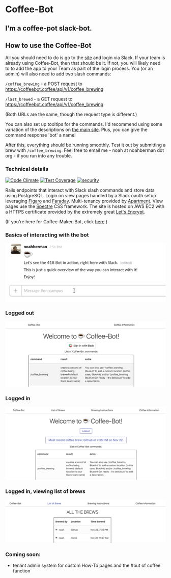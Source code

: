 # Coffee-Bot

## I'm a coffee-pot slack-bot. 

## How to use the Coffee-Bot
All you should need to do is go to the [site](https://coffeebot.coffee) and login via Slack. If your team is already using Coffee-Bot, then that should be it. If not, you will likely need to to add the app to your Team as part of the login process. You (or an admin) will also need to add two slash commands:

`/coffee_brewing` - a POST request to https://coffeebot.coffee/api/v1/coffee_brewing

`/last_brewed` - a GET request to https://coffeebot.coffee/api/v1/coffee_brewing

(Both URLs are the same, though the request type is different.)

You can also set up tooltips for the commands. I'd recommend using some variation of the descriptions on [the main site](https://coffeebot.coffee). Plus, you can give the command response 'bot' a name!

After this, everything should be running smoothly. Test it out by submitting a brew with `/coffee_brewing`.  Feel free to email me - noah at noahberman dot org - if you run into any trouble.

### Technical details
[![Code Climate](https://codeclimate.com/github/bermannoah/coffee-bot/badges/gpa.svg)](https://codeclimate.com/github/bermannoah/coffee-bot) [![Test Coverage](https://codeclimate.com/github/bermannoah/coffee-bot/badges/coverage.svg)](https://codeclimate.com/github/bermannoah/coffee-bot/coverage) [![security](https://hakiri.io/github/bermannoah/coffee-bot/master.svg)](https://hakiri.io/github/bermannoah/coffee-bot/master)

Rails endpoints that interact with Slack slash commands and store data using PostgreSQL. Login on view pages
handled by a Slack oauth setup leveraging [Figaro](https://github.com/laserlemon/figaro) and [Faraday](https://github.com/lostisland/faraday). Multi-tenancy provided by [Apartment](https://github.com/influitive/apartment).
View pages use the [Spectre](https://picturepan2.github.io/spectre/) CSS framework. The site is hosted on AWS EC2 with a HTTPS certificate provided by the extremely great [Let's Encrypt](https://letsencrypt.org/).

(If you're here for Coffee-Maker-Bot, click [here](https://github.com/bermannoah/coffee-maker-bot).)

### Basics of interacting with the bot
![gif of interaction](https://github.com/bermannoah/repo-images/blob/master/cb_basics.gif)

### Logged out
![view of the index page pre login](https://github.com/bermannoah/repo-images/blob/master/cb_logged_out.jpg)

### Logged in
![view of the index page logged in](https://github.com/bermannoah/repo-images/blob/master/cb_logged_in.jpg)

### Logged in, viewing list of brews
![view of the list of brews while logged in](https://github.com/bermannoah/repo-images/blob/master/cb_list_of_brews.jpg)

### Coming soon: 
 - tenant admin system for custom How-To pages and the #out of coffee function
